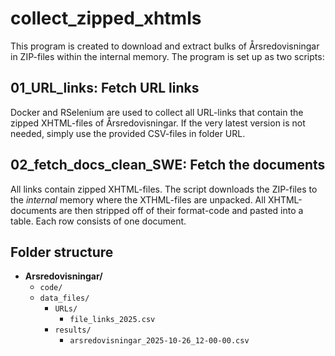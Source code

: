 # collect_zipped_xhtmls
This program is created to download and extract bulks of Årsredovisningar in ZIP-files within the internal memory. The program is set up as two scripts: 

## 01_URL_links: Fetch URL links
Docker and RSelenium are used to collect all URL-links that contain the zipped XHTML-files of Årsredovisningar. If the very latest version is not needed, simply use the provided CSV-files in folder URL.

## 02_fetch_docs_clean_SWE: Fetch the documents
All links contain zipped XHTML-files. The script downloads the ZIP-files to the *internal* memory where the XTHML-files are unpacked. All XHTML-documents are then stripped off of their format-code and pasted into a table. Each row consists of one document.  

## Folder structure
- **Arsredovisningar/**
  - `code/`
  - `data_files/`
    - `URLs/`
      - `file_links_2025.csv`
    - `results/`
      - `arsredovisningar_2025-10-26_12-00-00.csv`

